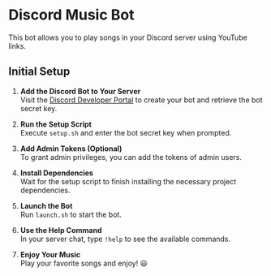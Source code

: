 # Discord Music Bot

This bot allows you to play songs in your Discord server using YouTube links.

## Initial Setup

1. **Add the Discord Bot to Your Server**  
   Visit the [Discord Developer Portal](https://discord.com/developers/applications) to create your bot and retrieve the bot secret key.

2. **Run the Setup Script**  
   Execute `setup.sh` and enter the bot secret key when prompted.

3. **Add Admin Tokens (Optional)**  
   To grant admin privileges, you can add the tokens of admin users.

4. **Install Dependencies**  
   Wait for the setup script to finish installing the necessary project dependencies.

5. **Launch the Bot**  
   Run `launch.sh` to start the bot.

6. **Use the Help Command**  
   In your server chat, type `!help` to see the available commands.

7. **Enjoy Your Music**  
   Play your favorite songs and enjoy! 😃

